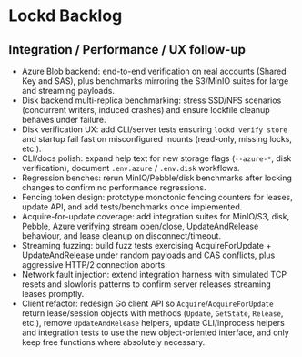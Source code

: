 # Lockd Backlog

## Integration / Performance / UX follow-up

- Azure Blob backend: end-to-end verification on real accounts (Shared Key and SAS), plus benchmarks mirroring the S3/MinIO suites for large and streaming payloads.
- Disk backend multi-replica benchmarking: stress SSD/NFS scenarios (concurrent writers, induced crashes) and ensure lockfile cleanup behaves under failure.
- Disk verification UX: add CLI/server tests ensuring `lockd verify store` and startup fail fast on misconfigured mounts (read-only, missing locks, etc.).
- CLI/docs polish: expand help text for new storage flags (`--azure-*`, disk verification), document `.env.azure` / `.env.disk` workflows.
- Regression benches: rerun MinIO/Pebble/disk benchmarks after locking changes to confirm no performance regressions.
- Fencing token design: prototype monotonic fencing counters for leases, update API, and add tests/benchmarks once implemented.
- Acquire-for-update coverage: add integration suites for MinIO/S3, disk, Pebble, Azure verifying stream open/close, UpdateAndRelease behaviour, and lease cleanup on disconnect/timeout.
- Streaming fuzzing: build fuzz tests exercising AcquireForUpdate + UpdateAndRelease under random payloads and CAS conflicts, plus aggressive HTTP/2 connection aborts.
- Network fault injection: extend integration harness with simulated TCP resets and slowloris patterns to confirm server releases streaming leases promptly.
- Client refactor: redesign Go client API so `Acquire`/`AcquireForUpdate` return lease/session objects with methods (`Update`, `GetState`, `Release`, etc.), remove `UpdateAndRelease` helpers, update CLI/inprocess helpers and integration tests to use the new object-oriented interface, and only keep free functions where absolutely necessary.
